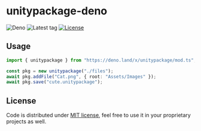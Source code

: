 # unitypackage-deno

![Deno](https://img.shields.io/badge/-Deno-4f4f4f?logo=deno&style=flat)
![Latest tag](https://img.shields.io/github/v/tag/gizmo-ds/unitypackage-deno?label=latest)
[![License](https://img.shields.io/github/license/gizmo-ds/unitypackage-deno)](./LICENSE)

## Usage

```typescript
import { unitypackage } from "https://deno.land/x/unitypackage/mod.ts";

const pkg = new unitypackage("./files");
await pkg.addFile("Cat.png", { root: "Assets/Images" });
await pkg.save("cute.unitypackage");
```

## License

Code is distributed under [MIT license](./LICENSE), feel free to use it in your proprietary projects as well.
